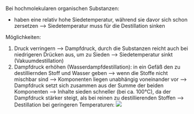 Bei hochmolekularen organischen Substanzen:
- haben eine relativ hohe Siedetemperatur, während sie davor sich schon zersetzen --> Siedetemperatur muss für die Destillation sinken 

Möglichkeiten:
1. Druck verringern --> Dampfdruck, durch die Substanzen reicht auch bei niedrigeren Drücken aus, um zu Sieden --> Siedetemperatur sinkt (Vakuumdestillation)
2. Dampfdruck erhöhen (Wasserdampfdestillation): in ein Gefäß den zu destilliernden Stoff und Wasser geben --> wenn die Stoffe nicht mischbar sind --> Komponenten liegen unabhängig voneinander vor --> Dampfdruck setzt sich zusammen aus der Summe der beiden Komponenten --> Inhalte sieden schneller (bei ca. 100°C), da der Dampfdruck stärker steigt, als bei reinen zu destillierenden Stoffen --> Destillation bei geringeren Temperaturen:
![](Pasted%20image%2020240628183725.png)
